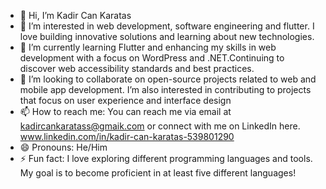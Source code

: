 - 👋 Hi, I’m Kadir Can Karatas
- 👀 I’m interested in web development, software engineering and flutter. I love building innovative solutions and learning about new technologies.
- 🌱 I’m currently learning Flutter and enhancing my skills in web development with a focus on WordPress and .NET.Continuing to discover web accessibility standards and best practices.
- 💞️ I’m looking to collaborate on open-source projects related to web and mobile app development. I’m also interested in contributing to projects that focus on user experience and interface design
- 📫 How to reach me: You can reach me via email at kadircankaratass@gmaik.com or connect with me on LinkedIn here. www.linkedin.com/in/kadir-can-karatas-539801290
- 😄 Pronouns: He/Him
- ⚡ Fun fact: I love exploring different programming languages and tools. My goal is to become proficient in at least five different languages!

<!---
kckaratass/kckaratass is a ✨ special ✨ repository because its `README.md` (this file) appears on your GitHub profile.
You can click the Preview link to take a look at your changes.
--->
